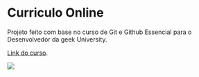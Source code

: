 # Curriculo Online

Projeto feito com base no curso de Git e Github Essencial para o Desenvolvedor da geek University.

[Link do curso](https://www.udemy.com/course/curso-de-git-e-github-essencial/).

![](https://i.ibb.co/vkB2tf9/screencap.png)


